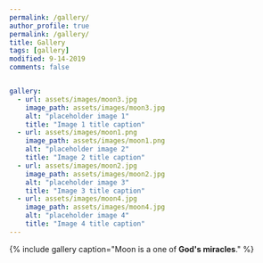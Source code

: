 ```yaml
---
permalink: /gallery/
author_profile: true
permalink: /gallery/
title: Gallery
tags: [gallery]
modified: 9-14-2019
comments: false


gallery:
  - url: assets/images/moon3.jpg
    image_path: assets/images/moon3.jpg
    alt: "placeholder image 1"
    title: "Image 1 title caption"
  - url: assets/images/moon1.png
    image_path: assets/images/moon1.png
    alt: "placeholder image 2"
    title: "Image 2 title caption"
  - url: assets/images/moon2.jpg
    image_path: assets/images/moon2.jpg
    alt: "placeholder image 3"
    title: "Image 3 title caption"  
  - url: assets/images/moon4.jpg
    image_path: assets/images/moon4.jpg
    alt: "placeholder image 4"
    title: "Image 4 title caption" 
---
```


{% include gallery caption="Moon is a one of **God's miracles**." %}
